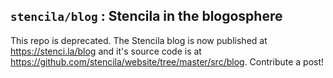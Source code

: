 ## `stencila/blog` : Stencila in the blogosphere

This repo is deprecated. The Stencila blog is now published at https://stenci.la/blog and it's source code is at https://github.com/stencila/website/tree/master/src/blog. Contribute a post!
